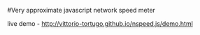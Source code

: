 #Very approximate javascript network speed meter

live demo - http://vittorio-tortugo.github.io/nspeed.js/demo.html
